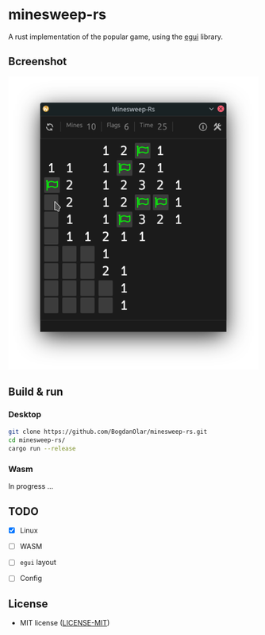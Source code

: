 
# minesweep-rs

A rust implementation of the popular game, using the [egui](https://github.com/emilk/egui) library.

## Bcreenshot
<img src=".github/Screenshot.png" alt="Minesweep-Rs" />

## Build & run

### Desktop

```bash
git clone https://github.com/BogdanOlar/minesweep-rs.git
cd minesweep-rs/
cargo run --release
```

### Wasm

In progress ...

## TODO

- [X] Linux
- [ ] WASM

- [ ] `egui` layout
- [ ] Config

## License

- MIT license ([LICENSE-MIT](LICENSE))
